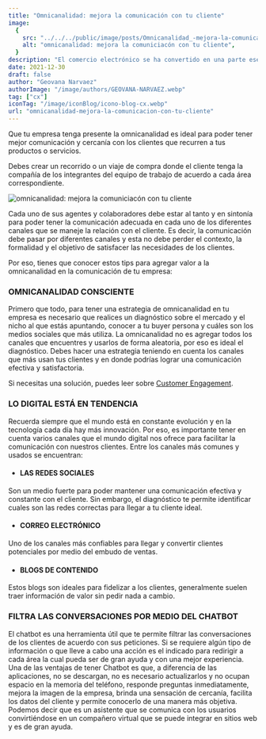 ```yaml
---
title: "Omnicanalidad: mejora la comunicación con tu cliente"
image:
  {
    src: "../../../public/image/posts/Omnicanalidad_-mejora-la-comunicacion-con-tu-cliente-1024x576.webp",
    alt: "omnicanalidad: mejora la comuniciacón con tu cliente",
  }
description: "El comercio electrónico se ha convertido en una parte esencial de la vida cotidiana, y optimizar la experiencia del cliente en tu tienda en línea es crucial para el éxito. En un mercado que mueve miles de millones de dólares y con un número creciente de consumidores, la importancia de brindar un excelente Customer Experience no puede ser subestimada. Este artículo se enfoca en ofrecer valiosas estrategias para mejorar la Experiencia del Cliente en tu ecommerce, destacando su importancia y proporcionando consejos prácticos para diferenciarte de la competencia."
date: 2021-12-30
draft: false
author: "Geovana Narvaez"
authorImage: "/image/authors/GEOVANA-NARVAEZ.webp"
tag: ["cx"]
iconTag: "/image/iconBlog/icono-blog-cx.webp"
url: "omnicanalidad-mejora-la-comunicacion-con-tu-cliente"
---
```

Que tu empresa tenga presente la omnicanalidad es ideal para poder tener mejor comunicación y cercanía con los clientes que recurren a tus productos o servicios. 

Debes crear un recorrido o un viaje de compra donde el cliente tenga la compañía de los integrantes del equipo de trabajo de acuerdo a cada área correspondiente.

![omnicanalidad: mejora la comuniciacón con tu cliente](/image/posts/Omnicanalidad_-mejora-la-comunicacion-con-tu-cliente-1024x576.webp)

Cada uno de sus agentes y colaboradores debe estar al tanto y en sintonía para poder tener la comunicación adecuada en cada uno de los diferentes canales que se maneje la relación con el cliente. Es decir, la comunicación debe pasar por diferentes canales y esta no debe perder el contexto, la formalidad y el objetivo de satisfacer las necesidades de los clientes.

Por eso, tienes que conocer estos tips para agregar valor a la omnicanalidad en la comunicación de tu empresa:

### OMNICANALIDAD CONSCIENTE
Primero que todo, para tener una estrategia de omnicanalidad en tu empresa es necesario que realices un diagnóstico sobre el mercado y el nicho al que estás apuntando, conocer a tu buyer persona y cuáles son los medios sociales que más utiliza. La omnicanalidad no es agregar todos los canales que encuentres y usarlos de forma aleatoria, por eso es ideal el diagnóstico. Debes hacer una estrategia teniendo en cuenta los canales que más usan tus clientes y en donde podrías lograr una comunicación efectiva y satisfactoria.

Si necesitas una solución, puedes leer sobre [Customer Engagement](/experiencia-del-cliente).

### LO DIGITAL ESTÁ EN TENDENCIA 
Recuerda siempre que el mundo está en constante evolución y en la tecnología cada día hay más innovación. Por eso, es importante tener en cuenta varios canales que el mundo digital nos ofrece para facilitar la comunicación con nuestros clientes. Entre los canales más comunes y usados se encuentran:

- #### LAS REDES SOCIALES  
Son un medio fuerte para poder mantener una comunicación efectiva y constante con el cliente. Sin embargo, el diagnóstico te permite identificar cuales son las redes correctas para llegar a tu cliente ideal.
- #### CORREO ELECTRÓNICO 
Uno de los canales más confiables para llegar y convertir clientes potenciales por medio del embudo de ventas.
- #### BLOGS DE CONTENIDO 
Estos blogs son ideales para fidelizar a los clientes, generalmente suelen traer información de valor sin pedir nada a cambio.
### FILTRA LAS CONVERSACIONES POR MEDIO DEL CHATBOT
El chatbot es una herramienta útil que te permite filtrar las conversaciones de los clientes de acuerdo con sus peticiones. Si se requiere algún tipo de información o que lleve a cabo una acción es el indicado para redirigir a cada área la cual pueda ser de gran ayuda y con una mejor experiencia. Una de las ventajas de tener Chatbot es que, a diferencia de las aplicaciones, no se descargan, no es necesario actualizarlos y no ocupan espacio en la memoria del teléfono, responde preguntas inmediatamente, mejora la imagen de la empresa, brinda una sensación de cercanía, facilita los datos del cliente y permite conocerlo de una manera más objetiva. Podemos decir que es un asistente que se comunica con los usuarios convirtiéndose en un compañero virtual que se puede integrar en sitios web y es de gran ayuda.